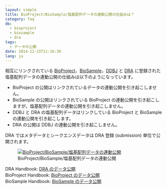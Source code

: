 ```yaml
---
layout: simple
title: BioProject/BioSample/塩基配列データの連動公開の仕組みは？
category: faq
db:
  - bioproject
  - biosample
  - dra
tags: 
  - データの公開
date: 2014-12-15T11:16:30
lang: ja
---
```




<p>相互にリンクされている <a href="/bioproject/index.html">BioProject</a>，<a href="/biosample/index.html">BioSample</a>，<a href="/ddbj/submission.html">DDBJ</a> と <a href="/dra/index.html">DRA</a> に登録された塩基配列データの連動公開の仕組みは以下のようになっています。</p>
<div class="sub_index">
  <ul class="disc">
    <li>BioProject の公開はリンクされているデータの連動公開を引き起こしません。</li>
    <li>BioSample の公開はリンクされている BioProject の連動公開を引き起こしますが，塩基配列データの連動公開を引き起こしません。</li>
    <li>DDBJ と DRA の塩基配列データはリンクしている BioProject と BioSample の連動公開を引き起こします。</li>
    <li>DRA の公開は DDBJ の連動公開を引き起こしません。</li></ul>
</div>
<p id="release_unit" class="attention">DRA ではメタデータとシークエンスデータは DRA 登録 (submission) 単位で公開されます。</p>
<figure><a href="{{ site.baseurl }}/assets/images/books/bp-bs-seq_release.jpg" title="BioProject/BioSample/塩基配列データの連動公開"><img src="{{ site.baseurl }}/assets/images/books/bp-bs-seq_release.jpg" alt="BioProject/BioSample/塩基配列データの連動公開" title="BioProject/BioSample/塩基配列データの連動公開" class="w450"></a>
  <figcaption class="caption">BioProject/BioSample/塩基配列データの連動公開</figcaption>
</figure>
<p>DRA Handbook: <a href="/dra/submission.html#data-release">DRA のデータ公開</a><br>BioProject Handbook: <a href="/bioproject/submission.html#data-release">BioProject のデータ公開</a><br>BioSample Handbook: <a href="/biosample/submission.html#sample-release">BioSample のデータ公開</a></p>
